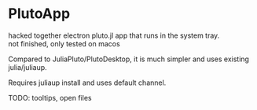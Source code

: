 # PlutoApp
hacked together electron pluto.jl app that runs in the system tray.  
not finished, only tested on macos  
  
Compared to JuliaPluto/PlutoDesktop, it is much simpler and uses existing julia/juliaup.  
  
Requires juliaup install and uses default channel.  
  
TODO: tooltips, open files  

